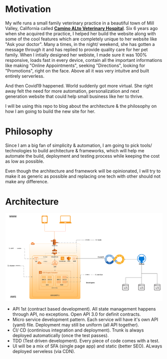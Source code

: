 # Motivation
My wife runs a small family veterinary practice in a beautiful town of Mill Valley, California called **[Camino ALto Veterinary Hospital](https://caminoaltovet.com/)**. 
Six 6 years ago when she acquired the practice, I helped her build the website along with some of the cool features which are completely unique to her website like "Ask your doctor". 
Many a times, in the night/ weekend, she has gotten a message through it and has replied to provide quality care for her pet family. 
When I intially designed her webiste, I made  sure it was 100% responsive, loads fast in every device, contain all the important informations
like making "Online Appointments", seeking "Directions", looking for "Promotions", right on the face. Above all it was very intuitve and built entirely serverless.

And then Covid19 happened. World suddenly got more virtual. She right away felt the need for more automation, personalization and next generation website that could help
small business like her to thrive.

I will be using this repo to blog about the architecture & the philosophy on how I am going to build the new site for her. 

# Philosophy
Since I am a big fan of simplicity & automation, I am going to pick tools/ technologies to build architecture & frameworks, 
which will help me  automate the build, deployment and testing process while keeping the cost as low as possible. 

Even though the architecture and framework will be opinionated, I will try to make it as generic as possible and replacing
one tech with other should not make any difference.

# Architecture

![arch.png](arch.png)

- API 1st (contract based development). All state management happens through API, no exceptions. Open API 3.0 for definit contracts.
- Micro service development pattern. Each service will have it's own API (yaml) file. Deployment may still be uniform (all API together).
- CI/ CD (continious integration and deployment). Trunk is always deployed automatically (once the test passes).
- TDD (Test driven development). Every piece of code comes with a test.
- UI will be a mix of SFA (single page app) and static (better SEO). ALways deployed serveless (via CDN).